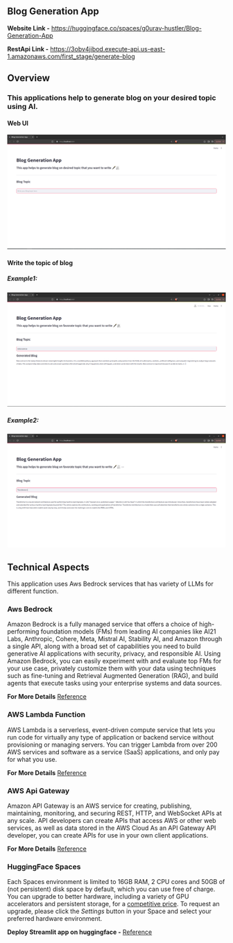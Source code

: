 <!-- ---

title: Blog Generation App

emoji: 📃

colorFrom: blue

colorTo: yellow

sdk: streamlit

sdk_version: 1.35.0

app_file: app.py

pinned: false

license: mit

--- -->

  
## Blog Generation App

  
**Website Link -** https://huggingface.co/spaces/g0urav-hustler/Blog-Generation-App

**RestApi Link -**   https://3obv4jibod.execute-api.us-east-1.amazonaws.com/first_stage/generate-blog




## Overview

### This applications help to generate blog on your desired topic using AI.

#### Web UI
![Web image](https://github.com/g0urav-hustler/Blog-Generation-Application/blob/main/readme_sources/photo_1.png)


#### Write the topic of blog 
##### Example1:
![Web image](https://github.com/g0urav-hustler/Blog-Generation-Application/blob/main/readme_sources/photo_2.png)

##### Example2:
![Web image](https://github.com/g0urav-hustler/Blog-Generation-Application/blob/main/readme_sources/photo_3.png)


## Technical Aspects

This application uses Aws Bedrock services that has variety of LLMs for different function.


### Aws Bedrock
Amazon Bedrock is a fully managed service that offers a choice of high-performing foundation models (FMs) from leading AI companies like AI21 Labs, Anthropic, Cohere, Meta, Mistral AI, Stability AI, and Amazon through a single API, along with a broad set of capabilities you need to build generative AI applications with security, privacy, and responsible AI. Using Amazon Bedrock, you can easily experiment with and evaluate top FMs for your use case, privately customize them with your data using techniques such as fine-tuning and Retrieval Augmented Generation (RAG), and build agents that execute tasks using your enterprise systems and data sources.

**For More Details** [Reference](https://aws.amazon.com/bedrock/#:~:text=Amazon%20Bedrock%20is%20a%20fully,build%20generative%20AI%20applications%20with)

### AWS Lambda Function
AWS Lambda is a serverless, event-driven compute service that lets you run code for virtually any type of application or backend service without provisioning or managing servers. You can trigger Lambda from over 200 AWS services and software as a service (SaaS) applications, and only pay for what you use.

**For More Details** [Reference](https://aws.amazon.com/lambda/#:~:text=AWS%20Lambda%20is%20a%20serverless,pay%20for%20what%20you%20use.)


### AWS Api Gateway
Amazon API Gateway is an AWS service for creating, publishing, maintaining, monitoring, and securing REST, HTTP, and WebSocket APIs at any scale. API developers can create APIs that access AWS or other web services, as well as data stored in the AWS Cloud As an API Gateway API developer, you can create APIs for use in your own client applications.

**For More Details** [Reference](https://docs.aws.amazon.com/apigateway/latest/developerguide/welcome.html#:~:text=Amazon%20API%20Gateway-,What%20is%20Amazon%20API%20Gateway%3F,stored%20in%20the%20AWS%20Cloud%20.)

### HuggingFace Spaces

Each Spaces environment is limited to 16GB RAM, 2 CPU cores and 50GB of (not persistent) disk space by default, which you can use free of charge. You can upgrade to better hardware, including a variety of GPU accelerators and persistent storage, for a [competitive price](https://huggingface.co/pricing#spaces). To request an upgrade, please click the _Settings_ button in your Space and select your preferred hardware environment.

**Deploy Streamlit app on huggingface -** [Reference](https://huggingface.co/docs/hub/en/spaces-overview)

